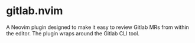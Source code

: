# gitlab.nvim

A Neovim plugin designed to make it easy to review Gitlab MRs from within the editor. The plugin wraps around the Gitlab CLI tool.
